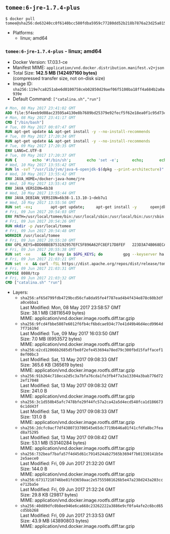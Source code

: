 ## `tomee:6-jre-1.7.4-plus`

```console
$ docker pull tomee@sha256:de63240cc0f6140bcc580fdba5959c77280dd52b218b7876a23d25a815e685d5
```

-	Platforms:
	-	linux; amd64

### `tomee:6-jre-1.7.4-plus` - linux; amd64

-	Docker Version: 17.03.1-ce
-	Manifest MIME: `application/vnd.docker.distribution.manifest.v2+json`
-	Total Size: **142.5 MB (142497160 bytes)**  
	(compressed transfer size, not on-disk size)
-	Image ID: `sha256:119e7ca8251abe6d0100758ceb02850d29aef06f5100ba18ff4a684b2a0a939e`
-	Default Command: `["catalina.sh","run"]`

```dockerfile
# Mon, 08 May 2017 23:41:02 GMT
ADD file:5f4eeb9d08ac23595a4130e8b7689bd25379e92fecf5f62e18ea0f1c95d73c33 in / 
# Mon, 08 May 2017 23:41:17 GMT
CMD ["/bin/bash"]
# Tue, 09 May 2017 00:07:47 GMT
RUN apt-get update && apt-get install -y --no-install-recommends 		ca-certificates 		curl 		wget 	&& rm -rf /var/lib/apt/lists/*
# Tue, 09 May 2017 17:20:34 GMT
RUN apt-get update && apt-get install -y --no-install-recommends 		bzip2 		unzip 		xz-utils 	&& rm -rf /var/lib/apt/lists/*
# Tue, 09 May 2017 17:20:35 GMT
ENV LANG=C.UTF-8
# Tue, 09 May 2017 17:20:37 GMT
RUN { 		echo '#!/bin/sh'; 		echo 'set -e'; 		echo; 		echo 'dirname "$(dirname "$(readlink -f "$(which javac || which java)")")"'; 	} > /usr/local/bin/docker-java-home 	&& chmod +x /usr/local/bin/docker-java-home
# Wed, 10 May 2017 13:55:42 GMT
RUN ln -svT "/usr/lib/jvm/java-6-openjdk-$(dpkg --print-architecture)" /docker-java-home
# Wed, 10 May 2017 13:55:42 GMT
ENV JAVA_HOME=/docker-java-home/jre
# Wed, 10 May 2017 13:55:43 GMT
ENV JAVA_VERSION=6b38
# Wed, 10 May 2017 13:55:44 GMT
ENV JAVA_DEBIAN_VERSION=6b38-1.13.10-1~deb7u1
# Wed, 10 May 2017 13:55:56 GMT
RUN set -ex; 		apt-get update; 	apt-get install -y 		openjdk-6-jre-headless="$JAVA_DEBIAN_VERSION" 	; 	rm -rf /var/lib/apt/lists/*; 		[ "$(readlink -f "$JAVA_HOME")" = "$(docker-java-home)" ]; 		update-alternatives --get-selections | awk -v home="$(readlink -f "$JAVA_HOME")" 'index($3, home) == 1 { $2 = "manual"; print | "update-alternatives --set-selections" }'; 	update-alternatives --query java | grep -q 'Status: manual'
# Fri, 09 Jun 2017 20:54:03 GMT
ENV PATH=/usr/local/tomee/bin:/usr/local/sbin:/usr/local/bin:/usr/sbin:/usr/bin:/sbin:/bin
# Fri, 09 Jun 2017 20:54:26 GMT
RUN mkdir -p /usr/local/tomee
# Fri, 09 Jun 2017 20:54:48 GMT
WORKDIR /usr/local/tomee
# Fri, 09 Jun 2017 20:55:10 GMT
ENV GPG_KEYS=BDD0BBEB753192957EFC5F896A62FC8EF17D8FEF 	223D3A74B068ECA354DC385CE126833F9CF64915 	7A2744A8A9AAF063C23EB7868EBE7DBE8D050EEF 	82D8419BA697F0E7FB85916EE91287822FDB81B1 	9056B710F1E332780DE7AF34CBAEBE39A46C4CA1 	A57DAF81C1B69921F4BA8723A8DE0A4DB863A7C1 	B7574789F5018690043E6DD9C212662E12F3E1DD 	B8B301E6105DF628076BD92C5483E55897ABD9B9 	DBCCD103B8B24F86FFAAB025C8BB472CD297D428 	F067B8140F5DD80E1D3B5D92318242FE9A0B1183 	FAA603D58B1BA4EDF65896D0ED340E0E6D545F97
# Fri, 09 Jun 2017 20:55:38 GMT
RUN set -xe 	&& for key in $GPG_KEYS; do 		gpg --keyserver ha.pool.sks-keyservers.net --recv-keys "$key"; 	done
# Fri, 09 Jun 2017 21:03:21 GMT
RUN set -x 	&& curl -fSL https://dist.apache.org/repos/dist/release/tomee/tomee-1.7.4/apache-tomee-1.7.4-plus.tar.gz.asc -o tomee.tar.gz.asc 	&& curl -fSL http://apache.rediris.es/tomee/tomee-1.7.4/apache-tomee-1.7.4-plus.tar.gz -o tomee.tar.gz 	&& gpg --batch --verify tomee.tar.gz.asc tomee.tar.gz 	&& tar -zxf tomee.tar.gz 	&& mv apache-tomee-plus-1.7.4/* /usr/local/tomee 	&& rm -Rf apache-tomee-plus-1.7.4 	&& rm bin/*.bat 	&& rm tomee.tar.gz*
# Fri, 09 Jun 2017 21:03:31 GMT
EXPOSE 8080/tcp
# Fri, 09 Jun 2017 21:03:32 GMT
CMD ["catalina.sh" "run"]
```

-	Layers:
	-	`sha256:af65d799fdb4729bcd56cfa8da95fe4f787ead4b4f434e878c60b3dfa0cebba1`  
		Last Modified: Mon, 08 May 2017 23:58:57 GMT  
		Size: 38.1 MB (38116549 bytes)  
		MIME: application/vnd.docker.image.rootfs.diff.tar.gzip
	-	`sha256:9fcd4fbbe5807e6012f6fb4cf6bdcae934c77e41d49b46d4ecd9964d7f71619d`  
		Last Modified: Tue, 09 May 2017 16:03:50 GMT  
		Size: 7.0 MB (6953572 bytes)  
		MIME: application/vnd.docker.image.rootfs.diff.tar.gzip
	-	`sha256:e2cd12066b2685d5fbe8f2efe453694a78ed79c300fbd15faffacef18ef00bc3`  
		Last Modified: Sat, 13 May 2017 09:08:33 GMT  
		Size: 365.6 KB (365619 bytes)  
		MIME: application/vnd.docker.image.rootfs.diff.tar.gzip
	-	`sha256:91b264c718eca2d5c3a7bfa76cda1fe3fb4f7a3a13304a3bab776d722ef17048`  
		Last Modified: Sat, 13 May 2017 09:08:32 GMT  
		Size: 241.0 B  
		MIME: application/vnd.docker.image.rootfs.diff.tar.gzip
	-	`sha256:3c1d550b45afc7478bfe29f44fc57a2ca42a5d4ecd548fca1d1866736c1dd43f`  
		Last Modified: Sat, 13 May 2017 09:08:33 GMT  
		Size: 131.0 B  
		MIME: application/vnd.docker.image.rootfs.diff.tar.gzip
	-	`sha256:2dcfc0acf7df4380733700545e65dc7719b646a01f41cfdfa8bc7fead8a75295`  
		Last Modified: Sat, 13 May 2017 09:08:42 GMT  
		Size: 53.1 MB (53140284 bytes)  
		MIME: application/vnd.docker.image.rootfs.diff.tar.gzip
	-	`sha256:732beaf7bafa57f4d45d61c7914524ab27565b3694f7b01330141b5e2e5aece0`  
		Last Modified: Fri, 09 Jun 2017 21:32:20 GMT  
		Size: 144.0 B  
		MIME: application/vnd.docker.image.rootfs.diff.tar.gzip
	-	`sha256:67317210746be81fd3650aac2e57555081626b5e47a238d243a203cce712ba5e`  
		Last Modified: Fri, 09 Jun 2017 21:32:24 GMT  
		Size: 29.8 KB (29817 bytes)  
		MIME: application/vnd.docker.image.rootfs.diff.tar.gzip
	-	`sha256:40d89dfc0b8ee946e6ca668c23262222a3886e9cf0fa4afe2c6bcd65cd5bb268`  
		Last Modified: Fri, 09 Jun 2017 21:33:53 GMT  
		Size: 43.9 MB (43890803 bytes)  
		MIME: application/vnd.docker.image.rootfs.diff.tar.gzip
